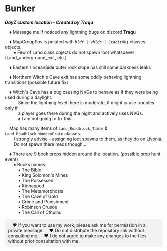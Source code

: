 # Bunker
***DayZ custom location - Created by Traqu***

&emsp;♦ Message me if noticed any lightning bugs on discord **Traqu**  
  
&emsp;♦ MapGroupPos is poluted with _`bldr | vbldr | StacitObj`_ classes objects.  
&emsp;&emsp;♠ Few of Land class objects do not spawn loot whatsoever (Land_underground_exit, etc.)  
  
&emsp;♦ Eastern / oceanSide outer rock slope has still some darkness leaks  

&emsp;♦ Northern Witch's Cave exit has some oddly behaving lightning transitions (possible future fix)  

&emsp;♦ Witch's Cave has a bug causing NVGs to behave as if they were being used during a daylight.  
&emsp;&emsp;&emsp;Since the lightning level there is moderate, it might cause troubles only if  
&emsp;&emsp;&emsp;a player goes there during the night and actively uses NVGs.   
&emsp;&emsp;&emsp;♠ I am not going to fix this.  

&emsp;Map has many items of `Land_Roadblock_Table` & `Land_Roadblock_WoodenCrate` classes.  
&emsp;&emsp;I strongly advise - assigning loot spawns to them, as they do on Livonia.  
&emsp;&emsp;Do not spawn there meds though...

&emsp;♦ There are 9 book props hidden around the location. (possible prop hunt event)  
&emsp;&emsp;♦ Books names:  
&emsp;&emsp;&emsp;• The Bible  
&emsp;&emsp;&emsp;• King Solomon's Mines  
&emsp;&emsp;&emsp;• The Possessed  
&emsp;&emsp;&emsp;• Kidnapped  
&emsp;&emsp;&emsp;• The Metamorphosis  
&emsp;&emsp;&emsp;• The Cave of Gold  
&emsp;&emsp;&emsp;• Crime and Punishment  
&emsp;&emsp;&emsp;• Robinson Crusoe  
&emsp;&emsp;&emsp;• The Call of Cthulhu

<div style="background-color: #f2f2f2; padding: 10px;">
&emsp;♥ If you want to use my work, please ask me for permission in a private message.  
&emsp;♥ Do not distribute the repository link without consulting me.  
&emsp;♥ I do not agree to make any changes to the files without prior consultation with me.  
</div>

